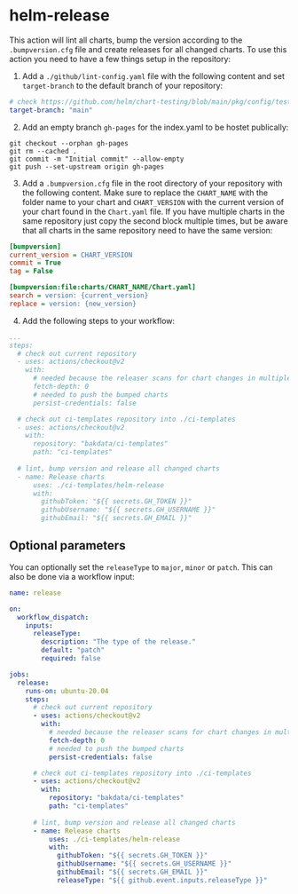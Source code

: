 # helm-release
This action will lint all charts, bump the version according to the `.bumpversion.cfg` file and create releases for all changed charts. To use this action you need to have a few things setup in the repository:

1. Add a `./github/lint-config.yaml` file with the following content and set `target-branch` to the default branch of your repository:
```yaml
# check https://github.com/helm/chart-testing/blob/main/pkg/config/test_config.yaml for possible configurations
target-branch: "main"
```

2. Add an empty branch `gh-pages` for the index.yaml to be hostet publically:
```
git checkout --orphan gh-pages
git rm --cached .
git commit -m "Initial commit" --allow-empty
git push --set-upstream origin gh-pages
```

3. Add a `.bumpversion.cfg` file in the root directory of your repository with the following content. Make sure to replace the `CHART_NAME` with the folder name to your chart and `CHART_VERSION` with the current version of your chart found in the `Chart.yaml` file. If you have multiple charts in the same repository just copy the second block multiple times, but be aware that all charts in the same repository need to have the same version:
```cfg
[bumpversion]
current_version = CHART_VERSION
commit = True
tag = False

[bumpversion:file:charts/CHART_NAME/Chart.yaml]
search = version: {current_version}
replace = version: {new_version}
```

4. Add the following steps to your workflow:
```yaml
...
steps:
  # check out current repository
  - uses: actions/checkout@v2
    with:
      # needed because the releaser scans for chart changes in multiple commits
      fetch-depth: 0
      # needed to push the bumped charts
      persist-credentials: false

  # check out ci-templates repository into ./ci-templates
  - uses: actions/checkout@v2
    with:
      repository: "bakdata/ci-templates"
      path: "ci-templates"
  
  # lint, bump version and release all changed charts
  - name: Release charts
      uses: ./ci-templates/helm-release
      with:
        githubToken: "${{ secrets.GH_TOKEN }}"
        githubUsername: "${{ secrets.GH_USERNAME }}"
        githubEmail: "${{ secrets.GH_EMAIL }}"
```

## Optional parameters
You can optionally set the `releaseType` to `major`, `minor` or `patch`. This can also be done via a workflow input:
```yaml
name: release

on:
  workflow_dispatch:
    inputs:
      releaseType:
        description: "The type of the release."
        default: "patch"
        required: false

jobs:
  release:
    runs-on: ubuntu-20.04
    steps:
      # check out current repository
      - uses: actions/checkout@v2
        with:
          # needed because the releaser scans for chart changes in multiple commits
          fetch-depth: 0
          # needed to push the bumped charts
          persist-credentials: false

      # check out ci-templates repository into ./ci-templates
      - uses: actions/checkout@v2
        with:
          repository: "bakdata/ci-templates"
          path: "ci-templates"
      
      # lint, bump version and release all changed charts
      - name: Release charts
          uses: ./ci-templates/helm-release
          with:
            githubToken: "${{ secrets.GH_TOKEN }}"
            githubUsername: "${{ secrets.GH_USERNAME }}"
            githubEmail: "${{ secrets.GH_EMAIL }}"
            releaseType: "${{ github.event.inputs.releaseType }}"
```
